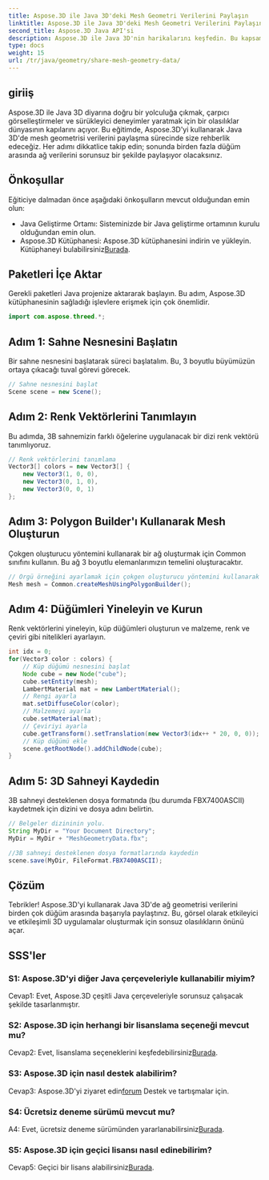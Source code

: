 ```yaml
---
title: Aspose.3D ile Java 3D'deki Mesh Geometri Verilerini Paylaşın
linktitle: Aspose.3D ile Java 3D'deki Mesh Geometri Verilerini Paylaşın
second_title: Aspose.3D Java API'si
description: Aspose.3D ile Java 3D'nin harikalarını keşfedin. Bu kapsamlı eğitimde mesh geometrisi verilerini düğümler arasında zahmetsizce nasıl paylaşacağınızı öğrenin.
type: docs
weight: 15
url: /tr/java/geometry/share-mesh-geometry-data/
---
```

## giriiş

Aspose.3D ile Java 3D diyarına doğru bir yolculuğa çıkmak, çarpıcı görselleştirmeler ve sürükleyici deneyimler yaratmak için bir olasılıklar dünyasının kapılarını açıyor. Bu eğitimde, Aspose.3D'yi kullanarak Java 3D'de mesh geometrisi verilerini paylaşma sürecinde size rehberlik edeceğiz. Her adımı dikkatlice takip edin; sonunda birden fazla düğüm arasında ağ verilerini sorunsuz bir şekilde paylaşıyor olacaksınız.

## Önkoşullar

Eğiticiye dalmadan önce aşağıdaki önkoşulların mevcut olduğundan emin olun:

- Java Geliştirme Ortamı: Sisteminizde bir Java geliştirme ortamının kurulu olduğundan emin olun.
-  Aspose.3D Kütüphanesi: Aspose.3D kütüphanesini indirin ve yükleyin. Kütüphaneyi bulabilirsiniz[Burada](https://releases.aspose.com/3d/java/).

## Paketleri İçe Aktar

Gerekli paketleri Java projenize aktararak başlayın. Bu adım, Aspose.3D kütüphanesinin sağladığı işlevlere erişmek için çok önemlidir.

```java
import com.aspose.threed.*;
```

## Adım 1: Sahne Nesnesini Başlatın

Bir sahne nesnesini başlatarak süreci başlatalım. Bu, 3 boyutlu büyümüzün ortaya çıkacağı tuval görevi görecek.

```java
// Sahne nesnesini başlat
Scene scene = new Scene();
```

## Adım 2: Renk Vektörlerini Tanımlayın

Bu adımda, 3B sahnemizin farklı öğelerine uygulanacak bir dizi renk vektörü tanımlıyoruz.

```java
// Renk vektörlerini tanımlama
Vector3[] colors = new Vector3[] {
    new Vector3(1, 0, 0),
    new Vector3(0, 1, 0),
    new Vector3(0, 0, 1)
};
```

## Adım 3: Polygon Builder'ı Kullanarak Mesh Oluşturun

Çokgen oluşturucu yöntemini kullanarak bir ağ oluşturmak için Common sınıfını kullanın. Bu ağ 3 boyutlu elemanlarımızın temelini oluşturacaktır.

```java
// Örgü örneğini ayarlamak için çokgen oluşturucu yöntemini kullanarak ortak sınıf oluşturma örgüsünü çağırın
Mesh mesh = Common.createMeshUsingPolygonBuilder();
```

## Adım 4: Düğümleri Yineleyin ve Kurun

Renk vektörlerini yineleyin, küp düğümleri oluşturun ve malzeme, renk ve çeviri gibi nitelikleri ayarlayın.

```java
int idx = 0;
for(Vector3 color : colors) {
    // Küp düğümü nesnesini başlat
    Node cube = new Node("cube");
    cube.setEntity(mesh);
    LambertMaterial mat = new LambertMaterial();
    // Rengi ayarla
    mat.setDiffuseColor(color);
    // Malzemeyi ayarla
    cube.setMaterial(mat);
    // Çeviriyi ayarla
    cube.getTransform().setTranslation(new Vector3(idx++ * 20, 0, 0));
    // Küp düğümü ekle
    scene.getRootNode().addChildNode(cube);
}
```

## Adım 5: 3D Sahneyi Kaydedin

3B sahneyi desteklenen dosya formatında (bu durumda FBX7400ASCII) kaydetmek için dizini ve dosya adını belirtin.

```java
// Belgeler dizininin yolu.
String MyDir = "Your Document Directory";
MyDir = MyDir + "MeshGeometryData.fbx";

//3B sahneyi desteklenen dosya formatlarında kaydedin
scene.save(MyDir, FileFormat.FBX7400ASCII);
```

## Çözüm

Tebrikler! Aspose.3D'yi kullanarak Java 3D'de ağ geometrisi verilerini birden çok düğüm arasında başarıyla paylaştınız. Bu, görsel olarak etkileyici ve etkileşimli 3D uygulamalar oluşturmak için sonsuz olasılıkların önünü açar.

## SSS'ler

### S1: Aspose.3D'yi diğer Java çerçeveleriyle kullanabilir miyim?

Cevap1: Evet, Aspose.3D çeşitli Java çerçeveleriyle sorunsuz çalışacak şekilde tasarlanmıştır.

### S2: Aspose.3D için herhangi bir lisanslama seçeneği mevcut mu?

 Cevap2: Evet, lisanslama seçeneklerini keşfedebilirsiniz[Burada](https://purchase.aspose.com/buy).

### S3: Aspose.3D için nasıl destek alabilirim?

 Cevap3: Aspose.3D'yi ziyaret edin[forum](https://forum.aspose.com/c/3d/18) Destek ve tartışmalar için.

### S4: Ücretsiz deneme sürümü mevcut mu?

 A4: Evet, ücretsiz deneme sürümünden yararlanabilirsiniz[Burada](https://releases.aspose.com/).

### S5: Aspose.3D için geçici lisansı nasıl edinebilirim?

 Cevap5: Geçici bir lisans alabilirsiniz[Burada](https://purchase.aspose.com/temporary-license/).